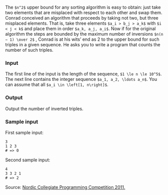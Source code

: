 The `$n^2$` upper bound for any sorting algorithm is easy to obtain: just take two
elements that are misplaced with respect to each other and swap them.  Conrad
conceived an algorithm that proceeds by taking not two, but three misplaced
elements.  That is, take three elements `$a_i > b_j > a_k$` with `$i < j < k$` and
place them in order `$a_k, a_j, a_i$`. Now if for the original algorithm the steps
are bounded by the maximum number of inversions `$n(n − 1) \over 2$` , Conrad is at his
wits’ end as 2 to the upper bound for such triples in a given sequence. He
asks you to write a program that counts the number of such triples.

### Input
The first line of the input is the length of the sequence, `$1 \le n \le 10^5$`. The next
line contains the integer sequence `$a_1, a_2, \ldots a_n$`.  You can assume that all
`$a_i \in \left[1, n\right]$`.

### Output
Output the number of inverted triples.

### Sample input

First sample input:

    3
    1 2 3
    # => 0

Second sample input:

    4
    3 3 2 1
    # => 2

Source: [Nordic Collegiate Programming Competition 2011.](https://ncpc.idi.ntnu.no/ncpc2011/ncpc2011problems.pdf)

